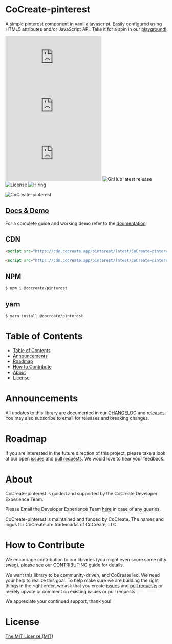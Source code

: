 # CoCreate-pinterest

A simple pinterest component in vanilla javascript. Easily configured using HTML5 attributes and/or JavaScript API. Take it for a spin in our [playground!](https://cocreate.app/docs/pinterest)

![minified](https://img.badgesize.io/https://cdn.cocreate.app/pinterest/latest/CoCreate-pinterest.min.js?style=flat-square&label=minified&color=orange)
![gzip](https://img.badgesize.io/https://cdn.cocreate.app/pinterest/latest/CoCreate-pinterest.min.js?compression=gzip&style=flat-square&label=gzip&color=yellow)
![brotli](https://img.badgesize.io/https://cdn.cocreate.app/pinterest/latest/CoCreate-pinterest.min.js?compression=brotli&style=flat-square&label=brotli)
![GitHub latest release](https://img.shields.io/github/v/release/CoCreate-app/CoCreate-pinterest?style=flat-square)
![License](https://img.shields.io/github/license/CoCreate-app/CoCreate-pinterest?style=flat-square)
![Hiring](https://img.shields.io/static/v1?style=flat-square&label=&message=Hiring&color=blueviolet)

![CoCreate-pinterest](https://cdn.cocreate.app/docs/CoCreate-pinterest.gif)

## [Docs & Demo](https://cocreate.app/docs/pinterest)

For a complete guide and working demo refer to the [doumentation](https://cocreate.app/docs/pinterest)

## CDN

```html
<script src="https://cdn.cocreate.app/pinterest/latest/CoCreate-pinterest.min.js"></script>
```

```html
<script src="https://cdn.cocreate.app/pinterest/latest/CoCreate-pinterest.min.css"></script>
```

## NPM

```shell
$ npm i @cocreate/pinterest
```

## yarn

```shell
$ yarn install @cocreate/pinterest
```

# Table of Contents

- [Table of Contents](#table-of-contents)
- [Announcements](#announcements)
- [Roadmap](#roadmap)
- [How to Contribute](#how-to-contribute)
- [About](#about)
- [License](#license)

<a name="announcements"></a>

# Announcements

All updates to this library are documented in our [CHANGELOG](https://github.com/CoCreate-app/CoCreate-pinterest/blob/master/CHANGELOG.md) and [releases](https://github.com/CoCreate-app/CoCreate-pinterest/releases). You may also subscribe to email for releases and breaking changes.

<a name="roadmap"></a>

# Roadmap

If you are interested in the future direction of this project, please take a look at our open [issues](https://github.com/CoCreate-app/CoCreate-pinterest/issues) and [pull requests](https://github.com/CoCreate-app/CoCreate-pinterest/pulls). We would love to hear your feedback.

<a name="about"></a>

# About

CoCreate-pinterest is guided and supported by the CoCreate Developer Experience Team.

Please Email the Developer Experience Team [here](mailto:develop@cocreate.app) in case of any queries.

CoCreate-pinterest is maintained and funded by CoCreate. The names and logos for CoCreate are trademarks of CoCreate, LLC.

<a name="contribute"></a>

# How to Contribute

We encourage contribution to our libraries (you might even score some nifty swag), please see our [CONTRIBUTING](https://github.com/CoCreate-app/CoCreate-pinterest/blob/master/CONTRIBUTING.md) guide for details.

We want this library to be community-driven, and CoCreate led. We need your help to realize this goal. To help make sure we are building the right things in the right order, we ask that you create [issues](https://github.com/CoCreate-app/CoCreate-pinterest/issues) and [pull requests](https://github.com/CoCreate-app/CoCreate-pinterest/pulls) or merely upvote or comment on existing issues or pull requests.

We appreciate your continued support, thank you!


# License

[The MIT License (MIT)](https://github.com/CoCreate-app/CoCreate-pinterest/blob/master/LICENSE)

